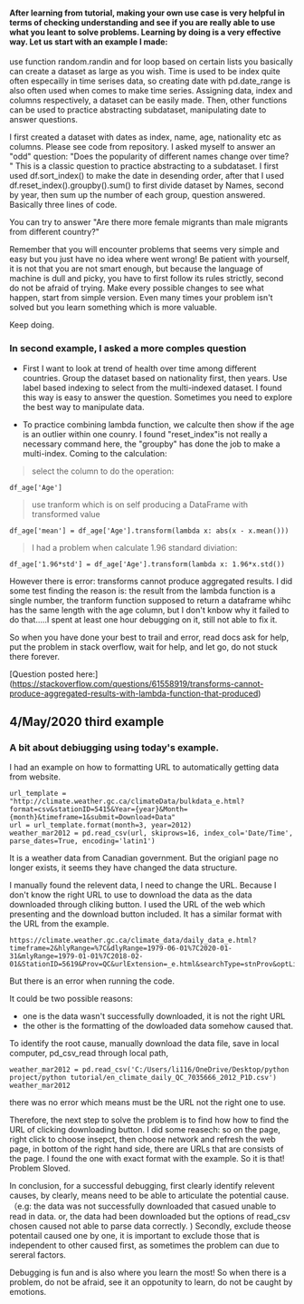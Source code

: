 #### After learning from tutorial, making your own use case is very helpful in terms of checking understanding and see if you are really able to use what you leant to solve problems. Learning by doing is a very effective way. Let us start with an example I made:
use function random.randin and for loop based on certain lists you basically can create a dataset as large as you wish. Time is used to be index quite often especailly in time serises data, so creating date with pd.date_range is also often used when comes to make time series. Assigning data, index and columns respectively, a dataset can be easily made. Then, other functions can be used to practice abstracting subdataset, manipulating date to answer questions.

I first created a dataset with dates as index, name, age, nationality etc as columns. Please see code from repository. I asked myself to answer an "odd" question: "Does the popularity of different names change over time? " This is a classic question to practice abstracting to a subdataset. I first used df.sort_index() to make the date in desending order, after that I used df.reset_index().groupby().sum() to first divide dataset by Names, second by year, then sum up the number of each group, question answered. Basically three lines of code.

You can try to answer "Are there more female migrants than male migrants from different country?"

Remember that you will encounter problems that seems very simple and easy but you just have no idea where went wrong! Be patient with yourself, it is not that you are not smart enough, but because the language of machine is dull and picky, you have to first follow its rules strictly, second do not be afraid of trying. Make every possible changes to see what happen, start from simple version. Even many times your problem isn't solved but you learn something which is more valuable.

Keep doing.

### In second example, I asked a more comples question
- First I want to look at trend of health over time among different countries. Group the dataset based on nationality first, then years. Use label based indexing to select from the multi-indexed dataset. I found this way is easy to answer the question. Sometimes you need to explore the best way to manipulate data.

- To practice combining lambda function, we calculte then show if the age is an outlier within one counry. I found "reset_index"is not really a necessary command here, the "groupby" has done the job to make a multi-index. 
Coming to the calculation: 
> select the column to do the operation:
```
df_age['Age']
```
> use tranform which is on self producing a DataFrame with transformed value
```
df_age['mean'] = df_age['Age'].transform(lambda x: abs(x - x.mean()))
```
> I had a problem when calculate 1.96 standard diviation:
```
df_age['1.96*std'] = df_age['Age'].transform(lambda x: 1.96*x.std())
```
However there is error: transforms cannot produce aggregated results. I did some test finding the reason is: the result from the lambda function is a single number, the tranform function supposed to return a dataframe whihc has the same length with the age column, but I don't knbow why it failed to do that.....I spent at least one hour debugging on it, still not able to fix it.

So when you have done your best to trail and error, read docs ask for help, put the problem in stack overflow, wait for help, and let go, do not stuck there forever.

[Question posted here:]
(https://stackoverflow.com/questions/61558919/transforms-cannot-produce-aggregated-results-with-lambda-function-that-produced)

## 4/May/2020 third example
### A bit about debiugging using today's example.

I had an example on how to formatting URL to automatically getting data from website. 
```
url_template = "http://climate.weather.gc.ca/climateData/bulkdata_e.html?format=csv&stationID=5415&Year={year}&Month={month}&timeframe=1&submit=Download+Data"
url = url_template.format(month=3, year=2012)
weather_mar2012 = pd.read_csv(url, skiprows=16, index_col='Date/Time', parse_dates=True, encoding='latin1')
```
It is a weather data from Canadian government.
But the origianl page no longer exists, it seems they have changed the data structure. 

I manually found the relevent data, I need to change the URL. Because I don't know the right URL to use to download the data as the data downloaded through cliking button. I used the URL of the web which presenting and the download button included. It has a similar format with the URL from the example. 
```
https://climate.weather.gc.ca/climate_data/daily_data_e.html?timeframe=2&hlyRange=%7C&dlyRange=1979-06-01%7C2020-01-31&mlyRange=1979-01-01%7C2018-02-01&StationID=5619&Prov=QC&urlExtension=_e.html&searchType=stnProv&optLimit=specDate&StartYear=1840&EndYear=2020&selRowPerPage=25&Line=145&lstProvince=QC&Day=30&Year=2012&Month=3#
```
But there is an error when running the code.

It could be two possible reasons: 
- one is the data wasn't successfully downloaded, it is not the right URL
- the other is the formatting of the dowloaded data somehow caused that.  

To identify the root cause, manually download the data file, save in local computer, pd_csv_read through local path, 
```
weather_mar2012 = pd.read_csv('C:/Users/li116/OneDrive/Desktop/python project/python tutorial/en_climate_daily_QC_7035666_2012_P1D.csv')
weather_mar2012
```
there was no error which means must be the URL not the right one to use.

Therefore, the next step to solve the problem is to find how how to find the URL of clicking downloading button. I did some reasech: so on the page, right click to choose insepct, then choose network and refresh the web page, in bottom of the right hand side, there are URLs that are consists of the page. I found the one with exact format with the example. So it is that! Problem Sloved.

[the page]:（https://climate.weather.gc.ca/climate_data/daily_data_e.html?timeframe=2&hlyRange=%7C&dlyRange=1979-06-01%7C2020-01-31&mlyRange=1979-01-01%7C2018-02-01&StationID=5619&Prov=QC&urlExtension=_e.html&searchType=stnProv&optLimit=specDate&StartYear=1840&EndYear=2020&selRowPerPage=25&Line=145&lstProvince=QC&Day=30&Year=2012&Month=3#&submit=Download+Data）

In conclusion, for a successful debugging, first clearly identify relevent causes, by clearly, means need to be able to articulate the potential cause.（e.g: the data was not successfully downloaded that casued unable to read in data. or, the data had been downloaded but the options of read_csv chosen caused not able to parse data correctly. ) Secondly, exclude theose potentail caused one by one, it is important to exclude those that is independent to other caused first, as sometimes the problem can due to sereral factors. 

Debugging is fun and is also where you learn the most! So when there is a problem, do not be afraid, see it an oppotunity to learn, do not be caught by emotions.

